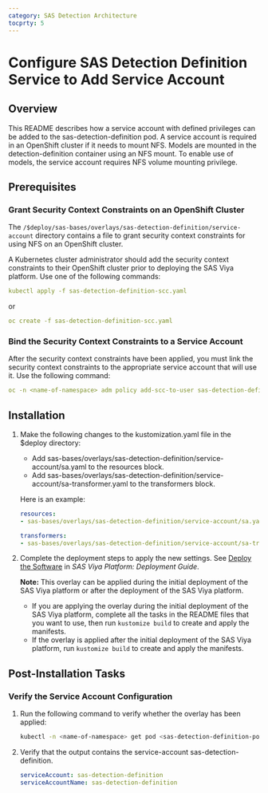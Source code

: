 ```yaml
---
category: SAS Detection Architecture
tocprty: 5
---
```


# Configure SAS Detection Definition Service to Add Service Account

## Overview

This README describes how a service account with defined privileges can be added to the sas-detection-definition pod. A service account is required in an OpenShift cluster if it needs to mount NFS. Models are mounted in the detection-definition container using an NFS mount. To enable use of models, the service account requires NFS volume mounting privilege. 

## Prerequisites

### Grant Security Context Constraints on an OpenShift Cluster

The `/$deploy/sas-bases/overlays/sas-detection-definition/service-account` directory contains a file to grant security context constraints for using NFS on an OpenShift cluster.

A Kubernetes cluster administrator should add the security context constraints 
to their OpenShift cluster prior to deploying the SAS Viya platform. Use one of the 
following commands:

```yaml
kubectl apply -f sas-detection-definition-scc.yaml
```

or

```yaml
oc create -f sas-detection-definition-scc.yaml
```

### Bind the Security Context Constraints to a Service Account

After the security context constraints have been applied, you must link the security context constraints to the appropriate service account that will use it. Use the following command:

```yaml
oc -n <name-of-namespace> adm policy add-scc-to-user sas-detection-definition -z sas-detection-definition
```

## Installation

1. Make the following changes to the kustomization.yaml file in the $deploy directory:

   * Add sas-bases/overlays/sas-detection-definition/service-account/sa.yaml to the resources block.
   * Add sas-bases/overlays/sas-detection-definition/service-account/sa-transformer.yaml to the transformers block.
 
   Here is an example:

   ```yaml
   resources:
   - sas-bases/overlays/sas-detection-definition/service-account/sa.yaml

   transformers:
   - sas-bases/overlays/sas-detection-definition/service-account/sa-transformer.yaml
   ```

2. Complete the deployment steps to apply the new settings. See [Deploy the Software](http://documentation.sas.com/?cdcId=itopscdc&cdcVersion=default&docsetId=dplyml0phy0dkr&docsetTarget=p127f6y30iimr6n17x2xe9vlt54q.htm) in _SAS Viya Platform: Deployment Guide_.

   **Note:** This overlay can be applied during the initial deployment of the SAS Viya platform or after the deployment of the SAS Viya platform.
   
   * If you are applying the overlay during the initial deployment of the SAS Viya platform, complete all the tasks in the README files that you want to use, then run `kustomize build` to create and apply the manifests.
   * If the overlay is applied after the initial deployment of the SAS Viya platform, run `kustomize build` to create and apply the manifests.
           
## Post-Installation Tasks

### Verify the Service Account Configuration

1. Run the following command to verify whether the overlay has been applied:

   ```sh
   kubectl -n <name-of-namespace> get pod <sas-detection-definition-pod-name> -o yaml | grep serviceAccount
   ```
   
2. Verify that the output contains the service-account sas-detection-definition.

   ```yaml
   serviceAccount: sas-detection-definition
   serviceAccountName: sas-detection-definition
   ```
